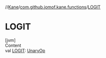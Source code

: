 //[Kane](../index.md)/[com.github.jomof.kane.functions](index.md)/[LOGIT](-l-o-g-i-t.md)



# LOGIT  
[jvm]  
Content  
val [LOGIT](-l-o-g-i-t.md): [UnaryOp](../com.github.jomof.kane.impl/-unary-op/index.md)  



